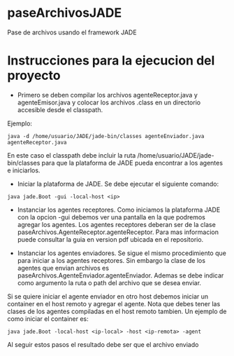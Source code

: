 paseArchivosJADE
================

Pase de archivos usando el framework JADE

Instrucciones para la ejecucion del proyecto
============================================

*    Primero se deben compilar los archivos agenteReceptor.java y 
agenteEmisor.java y colocar los archivos .class en un directorio
accesible desde el classpath. 

Ejemplo:

    java -d /home/usuario/JADE/jade-bin/classes agenteEnviador.java agenteReceptor.java

En este caso el classpath debe incluir la ruta /home/usuario/JADE/jade-bin/classes
para que la plataforma de JADE pueda encontrar a los agentes e iniciarlos. 

*    Iniciar la plataforma de JADE. Se debe ejecutar el siguiente comando:

    java jade.Boot -gui -local-host <ip> 
 

*    Instanciar los agentes receptores. Como iniciamos la plataforma JADE con
la opcion -gui debemos ver una pantalla en la que podremos agregar los agentes.
Los agentes receptores deberan ser de la clase paseArchivos.AgenteReceptor.agenteReceptor.
Para mas informacion puede consultar la guia en version pdf ubicada en el repositorio.

*    Instanciar los agentes enviadores. Se sigue el mismo procedimiento que para 
iniciar a los agentes receptores. Sin embargo la clase de los agentes que envian archivos 
es paseArchivos.AgenteEnviador.agenteEnviador. Ademas se debe indicar como argumento la
ruta o path del archivo que se desea enviar.

Si se quiere iniciar el agente enviador en otro host debemos iniciar un container en el
host remoto y agregar el agente. Nota que debes tener las clases de los agentes
compiladas en el host remoto tambien. Un ejemplo de como iniciar el container es:

    java jade.Boot -local-host <ip-local> -host <ip-remota> -agent 

Al seguir estos pasos el resultado debe ser que el archivo enviado 
